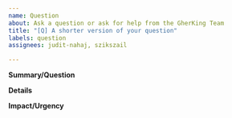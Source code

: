 ```yaml
---
name: Question
about: Ask a question or ask for help from the GherKing Team
title: "[Q] A shorter version of your question"
labels: question
assignees: judit-nahaj, szikszail

---
```


<!-- 
Hello!
Thank you, for contacting us! I hope we can help.
How can we help?

Note: such parts of the ticket which are in HTML comments (like this) 
won't be shown on the ticket, so we used them to guide you.
Feel free to delete them when you are done.
-->
**Summary/Question**
<!-- Share your question here -->

**Details**
<!-- If more details need to be provided, e.g. logs, place it here -->

**Impact/Urgency**
<!--
Please share what is the impact or urgency of this question,
e.g. "I am working on this for the last 3 days and cannot solve it".
Keep in mind, that we are aiming to help everyone, but this is
still our community project, we are on it to reply in a reasonable time!
-->
